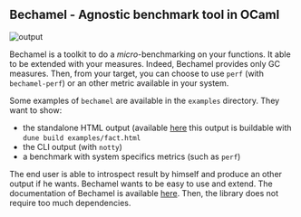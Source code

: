 Bechamel - Agnostic benchmark tool in OCaml
-------------------------------------------

![output](https://raw.githubusercontent.com/dinosaure/bechamel/master/img/output0.png)

Bechamel is a toolkit to do a _micro_-benchmarking on your functions. It able to
be extended with your measures. Indeed, Bechamel provides only GC measures.
Then, from your target, you can choose to use `perf` (with `bechamel-perf`) or
an other metric available in your system.

Some examples of `bechamel` are available in the `examples` directory. They want
to show:

- the standalone HTML output (available
  [here](https://dinosaure.github.io/bechamel/fact.html) this output is buildable with
  `dune build examples/fact.html`
- the CLI output (with `notty`)
- a benchmark with system specifics metrics (such as `perf`)

The end user is able to introspect result by himself and produce an other output
if he wants. Bechamel wants to be easy to use and extend. The documentation of
Bechamel is available [here](https://dinosaure.github.io/bechamel/). Then, the
library does not require too much dependencies.

